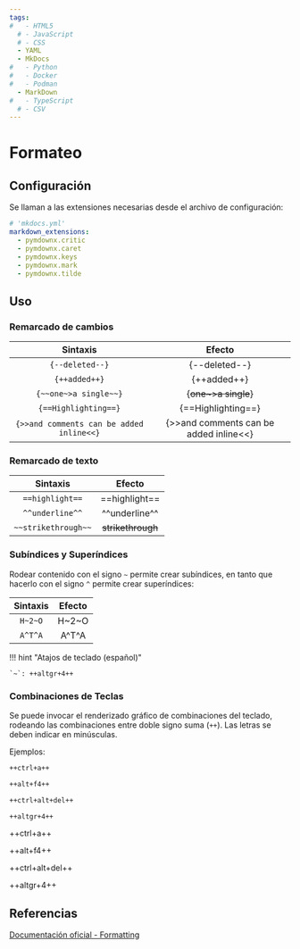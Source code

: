 ```yaml
---
tags:
#   - HTML5
  # - JavaScript
  # - CSS
  - YAML
  - MkDocs
#   - Python
#   - Docker
#   - Podman
  - MarkDown
#   - TypeScript
  # - CSV
---
```



# Formateo


## Configuración

Se llaman a las extensiones  necesarias desde el archivo de configuración:


```yaml title="habilitación de formatos"
# 'mkdocs.yml'
markdown_extensions:
  - pymdownx.critic
  - pymdownx.caret
  - pymdownx.keys
  - pymdownx.mark
  - pymdownx.tilde
```


## Uso


### Remarcado de cambios


|Sintaxis| Efecto |
|:---:|:---:|
|`{--deleted--}`|{--deleted--}|
|`{++added++}`|{++added++}|
|`{~~one~>a single~~}`|{~~one~>a single~~}|
|`{==Highlighting==}`|  {==Highlighting==}|
|`{>>and comments can be added inline<<}`|{>>and comments can be added inline<<}|








### Remarcado de texto

|Sintaxis| Efecto |
|:---:|:---:|
| `==highlight==` |  ==highlight== |
| `^^underline^^` | ^^underline^^ |
| `~~strikethrough~~`| ~~strikethrough~~ |


### Subíndices y Superíndices

Rodear contenido con el signo `~` permite crear subíndices, en tanto que hacerlo con el signo `^` permite crear superíndices:


|Sintaxis| Efecto |
|:---:|:---:|
| `H~2~O` | H~2~O |
| `A^T^A` | A^T^A |


!!! hint "Atajos de teclado (español)"

    `~`: ++altgr+4++




### Combinaciones de Teclas


Se puede invocar el renderizado gráfico de combinaciones del teclado, rodeando las combinaciones entre doble signo suma (`++`). Las letras se deben indicar en minúsculas.

Ejemplos:

```md title="Combinaciones de letras - Sintaxis"
++ctrl+a++

++alt+f4++

++ctrl+alt+del++

++altgr+4++
``` 

++ctrl+a++

++alt+f4++

++ctrl+alt+del++

++altgr+4++



## Referencias

[Documentación oficial - Formatting](https://squidfunk.github.io/mkdocs-material/reference/formatting/)